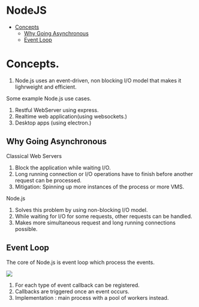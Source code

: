 # NodeJS 

* [Concepts](#Concepts)
    * [Why Going Asynchronous](#Why-Going-Asynchronous)
    * [Event Loop](#Event-Loop)


# Concepts.

1. Node.js uses an event-driven, non blocking I/O model that makes it lighrweight and efficient.

Some example Node.js use cases.

1. Restful WebServer using express.
2. Realtime web application(using websockets.)
3. Desktop apps (using electron.)

## Why Going Asynchronous

Classical Web Servers

1. Block the application while waiting I/O.
2. Long running connection or I/O operations have to finish before another request can be processed.
3. Mitigation: Spinning up more instances of the process or more VMS.

Node.js

1. Solves this problem by using non-blocking I/O model.
2. While waiting for I/O for some requests, other requests can be handled.
3. Makes more simultaneous request and long running connections possible.

## Event Loop

The core of Node.js is event loop which process the events.

![](https://github.com/andresmontoyab/microServicesNodeJS/blob/master/resources/eventLoop.PNG) 

1. For each type of event callback can be registered.
2. Callbacks are triggered once an event occurs.
3. Implementation : main process with a pool of workers instead.

